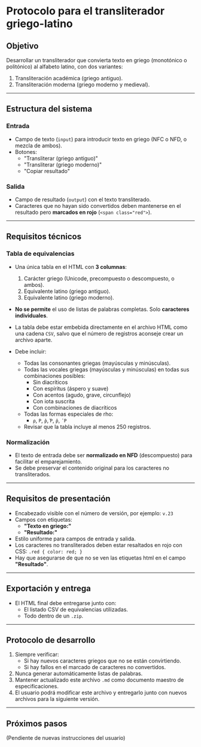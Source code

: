 
# Protocolo para el transliterador griego-latino

## Objetivo
Desarrollar un transliterador que convierta texto en griego (monotónico o politónico) al alfabeto latino, con dos variantes:
1. Transliteración académica (griego antiguo).
2. Transliteración moderna (griego moderno y medieval).

---

## Estructura del sistema

### Entrada
- Campo de texto (`input`) para introducir texto en griego (NFC o NFD, o mezcla de ambos).
- Botones:
  - "Transliterar (griego antiguo)"
  - "Transliterar (griego moderno)"
  - "Copiar resultado"

### Salida
- Campo de resultado (`output`) con el texto transliterado.
- Caracteres que no hayan sido convertidos deben mantenerse en el resultado pero **marcados en rojo** (`<span class="red">`).

---

## Requisitos técnicos

### Tabla de equivalencias
- Una única tabla en el HTML con **3 columnas**:
  1. Carácter griego (Unicode, precompuesto o descompuesto, o ambos).
  2. Equivalente latino (griego antiguo).
  3. Equivalente latino (griego moderno).

- **No se permite** el uso de listas de palabras completas. Solo **caracteres individuales**.

- La tabla debe estar embebida directamente en el archivo HTML como una cadena `CSV`, salvo que el número de registros aconseje crear un archivo aparte.

- Debe incluir:
  - Todas las consonantes griegas (mayúsculas y minúsculas).
  - Todas las vocales griegas (mayúsculas y minúsculas) en todas sus combinaciones posibles:
    - Sin diacríticos
    - Con espíritus (áspero y suave)
    - Con acentos (agudo, grave, circunflejo)
    - Con iota suscrita
    - Con combinaciones de diacríticos
  - Todas las formas especiales de rho:
    - `ρ`, `Ρ`, `ῥ`, `Ῥ`, `ῤ`, `᾽Ρ`
  - Revisar que la tabla incluye al menos 250 registros.

### Normalización
- El texto de entrada debe ser **normalizado en NFD** (descompuesto) para facilitar el emparejamiento.
- Se debe preservar el contenido original para los caracteres no transliterados.

---

## Requisitos de presentación

- Encabezado visible con el número de versión, por ejemplo: `v.23`
- Campos con etiquetas:
  - **"Texto en griego:"**
  - **"Resultado:"**
- Estilo uniforme para campos de entrada y salida.
- Los caracteres no transliterados deben estar resaltados en rojo con CSS: `.red { color: red; }`
- Hay que asegurarse de que no se ven las etiquetas html en el campo **"Resultado"**.

---

## Exportación y entrega

- El HTML final debe entregarse junto con:
  - El listado CSV de equivalencias utilizadas.
  - Todo dentro de un `.zip`.

---

## Protocolo de desarrollo

1. Siempre verificar:
   - Si hay nuevos caracteres griegos que no se están convirtiendo.
   - Si hay fallos en el marcado de caracteres no convertidos.
2. Nunca generar automáticamente listas de palabras.
3. Mantener actualizado este archivo `.md` como documento maestro de especificaciones.
4. El usuario podrá modificar este archivo y entregarlo junto con nuevos archivos para la siguiente versión.

---

## Próximos pasos
(Pendiente de nuevas instrucciones del usuario)

